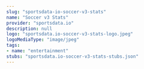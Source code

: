 ```yaml
---
slug: "sportsdata-io-soccer-v3-stats"
name: "Soccer v3 Stats"
provider: "sportsdata.io"
description: null
logo: "sportsdata.io-soccer-v3-stats-logo.jpeg"
logoMediaType: "image/jpeg"
tags:
- name: "entertainment"
stubs: "sportsdata.io-soccer-v3-stats-stubs.json"
---
```

